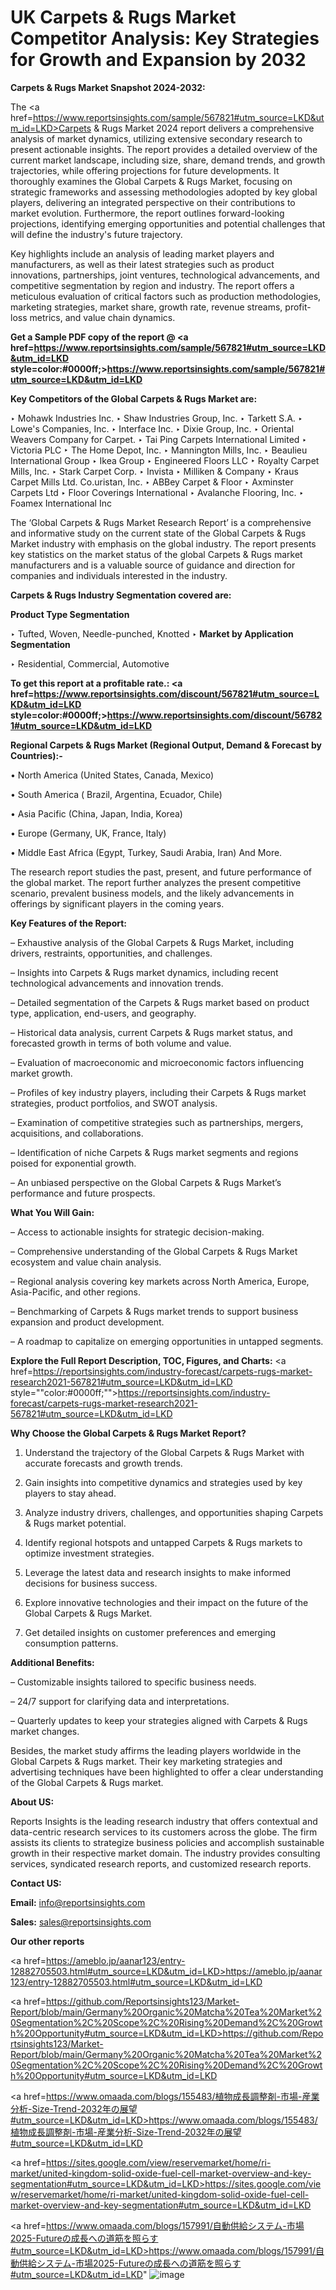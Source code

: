 # UK Carpets & Rugs Market Competitor Analysis: Key Strategies for Growth and Expansion by 2032

<strong>Carpets & Rugs Market Snapshot 2024-2032:</strong>

The <a href=https://www.reportsinsights.com/sample/567821#utm_source=LKD&utm_id=LKD>Carpets & Rugs Market 2024 report</a> delivers a comprehensive analysis of market dynamics, utilizing extensive secondary research to present actionable insights. The report provides a detailed overview of the current market landscape, including size, share, demand trends, and growth trajectories, while offering projections for future developments. It thoroughly examines the Global Carpets & Rugs Market, focusing on strategic frameworks and assessing methodologies adopted by key global players, delivering an integrated perspective on their contributions to market evolution. Furthermore, the report outlines forward-looking projections, identifying emerging opportunities and potential challenges that will define the industry's future trajectory.

Key highlights include an analysis of leading market players and manufacturers, as well as their latest strategies such as product innovations, partnerships, joint ventures, technological advancements, and competitive segmentation by region and industry. The report offers a meticulous evaluation of critical factors such as production methodologies, marketing strategies, market share, growth rate, revenue streams, profit-loss metrics, and value chain dynamics.

<strong>Get a Sample PDF copy of the report @ <a href=https://www.reportsinsights.com/sample/567821#utm_source=LKD&utm_id=LKD style=color:#0000ff;>https://www.reportsinsights.com/sample/567821#utm_source=LKD&utm_id=LKD</a></strong>

<strong>Key Competitors of the Global Carpets & Rugs Market are:</strong>

‣ Mohawk Industries Inc.
‣ Shaw Industries Group, Inc.
‣ Tarkett S.A.
‣ Lowe's Companies, Inc.
‣ Interface Inc.
‣ Dixie Group, Inc.
‣ Oriental Weavers Company for Carpet.
‣ Tai Ping Carpets International Limited
‣ Victoria PLC
‣ The Home Depot, Inc.
‣ Mannington Mills, Inc.
‣ Beaulieu International Group
‣ Ikea Group
‣ Engineered Floors LLC
‣ Royalty Carpet Mills, Inc.
‣ Stark Carpet Corp.
‣ Invista
‣ Milliken & Company
‣ Kraus Carpet Mills Ltd. Co.uristan, Inc.
‣ ABBey Carpet & Floor
‣ Axminster Carpets Ltd
‣ Floor Coverings International
‣ Avalanche Flooring, Inc.
‣ Foamex International Inc

The ‘Global Carpets & Rugs Market Research Report’ is a comprehensive and informative study on the current state of the Global Carpets & Rugs Market industry with emphasis on the global industry. The report presents key statistics on the market status of the global Carpets & Rugs market manufacturers and is a valuable source of guidance and direction for companies and individuals interested in the industry.

<strong>Carpets & Rugs Industry Segmentation covered are:</strong>

<strong>Product Type Segmentation</strong>

‣ Tufted, Woven, Needle-punched, Knotted
‣ 
<strong>Market by Application Segmentation</strong>

‣ Residential, Commercial, Automotive

<strong>To get this report at a profitable rate.: <a href=https://www.reportsinsights.com/discount/567821#utm_source=LKD&utm_id=LKD style=color:#0000ff;>https://www.reportsinsights.com/discount/567821#utm_source=LKD&utm_id=LKD</a></strong>

<strong>Regional Carpets & Rugs Market (Regional Output, Demand &amp; Forecast by Countries):-</strong>

• North America (United States, Canada, Mexico)

• South America ( Brazil, Argentina, Ecuador, Chile)

• Asia Pacific (China, Japan, India, Korea)

• Europe (Germany, UK, France, Italy)

• Middle East Africa (Egypt, Turkey, Saudi Arabia, Iran) And More.

The research report studies the past, present, and future performance of the global market. The report further analyzes the present competitive scenario, prevalent business models, and the likely advancements in offerings by significant players in the coming years.

<strong>Key Features of the Report:</strong>

– Exhaustive analysis of the Global Carpets & Rugs Market, including drivers, restraints, opportunities, and challenges.

– Insights into Carpets & Rugs market dynamics, including recent technological advancements and innovation trends.

– Detailed segmentation of the Carpets & Rugs market based on product type, application, end-users, and geography.

– Historical data analysis, current Carpets & Rugs market status, and forecasted growth in terms of both volume and value.

– Evaluation of macroeconomic and microeconomic factors influencing market growth.

– Profiles of key industry players, including their Carpets & Rugs market strategies, product portfolios, and SWOT analysis.

– Examination of competitive strategies such as partnerships, mergers, acquisitions, and collaborations.

– Identification of niche Carpets & Rugs market segments and regions poised for exponential growth.

– An unbiased perspective on the Global Carpets & Rugs Market’s performance and future prospects.

<strong>What You Will Gain:</strong>

– Access to actionable insights for strategic decision-making.

– Comprehensive understanding of the Global Carpets & Rugs Market ecosystem and value chain analysis.

– Regional analysis covering key markets across North America, Europe, Asia-Pacific, and other regions.

– Benchmarking of Carpets & Rugs market trends to support business expansion and product development.

– A roadmap to capitalize on emerging opportunities in untapped segments.

<strong>Explore the Full Report Description, TOC, Figures, and Charts:</strong>
<a href=https://reportsinsights.com/industry-forecast/carpets-rugs-market-research2021-567821#utm_source=LKD&utm_id=LKD style=""color:#0000ff;"">https://reportsinsights.com/industry-forecast/carpets-rugs-market-research2021-567821#utm_source=LKD&utm_id=LKD</a>

<strong>Why Choose the Global Carpets & Rugs Market Report?</strong>

1. Understand the trajectory of the Global Carpets & Rugs Market with accurate forecasts and growth trends.

2. Gain insights into competitive dynamics and strategies used by key players to stay ahead.

3. Analyze industry drivers, challenges, and opportunities shaping Carpets & Rugs market potential.

4. Identify regional hotspots and untapped Carpets & Rugs markets to optimize investment strategies.

5. Leverage the latest data and research insights to make informed decisions for business success.

6. Explore innovative technologies and their impact on the future of the Global Carpets & Rugs Market.

7. Get detailed insights on customer preferences and emerging consumption patterns.

<strong>Additional Benefits:</strong>

– Customizable insights tailored to specific business needs.

– 24/7 support for clarifying data and interpretations.

– Quarterly updates to keep your strategies aligned with Carpets & Rugs market changes.

Besides, the market study affirms the leading players worldwide in the Global Carpets & Rugs market. Their key marketing strategies and advertising techniques have been highlighted to offer a clear understanding of the Global Carpets & Rugs market.

<strong><strong>About US</strong>:</strong>

Reports Insights is the leading research industry that offers contextual and data-centric research services to its customers across the globe. The firm assists its clients to strategize business policies and accomplish sustainable growth in their respective market domain. The industry provides consulting services, syndicated research reports, and customized research reports.

<strong>Contact US:</strong>

<p class=><b>Email:</b> <a href=mailto:info@reportsinsights.com>info@reportsinsights.com</a></p>
<p class=><b>Sales:</b> <a href=mailto:sales@reportsinsights.com>sales@reportsinsights.com</a></p>

<strong>Our other reports</strong>

<a href=https://ameblo.jp/aanar123/entry-12882705503.html#utm_source=LKD&utm_id=LKD>https://ameblo.jp/aanar123/entry-12882705503.html#utm_source=LKD&utm_id=LKD</a>

<a href=https://github.com/Reportsinsights123/Market-Report/blob/main/Germany%20Organic%20Matcha%20Tea%20Market%20Segmentation%2C%20Scope%2C%20Rising%20Demand%2C%20Growth%20Opportunity#utm_source=LKD&utm_id=LKD>https://github.com/Reportsinsights123/Market-Report/blob/main/Germany%20Organic%20Matcha%20Tea%20Market%20Segmentation%2C%20Scope%2C%20Rising%20Demand%2C%20Growth%20Opportunity#utm_source=LKD&utm_id=LKD</a>

<a href=https://www.omaada.com/blogs/155483/植物成長調整剤-市場-産業分析-Size-Trend-2032年の展望#utm_source=LKD&utm_id=LKD>https://www.omaada.com/blogs/155483/植物成長調整剤-市場-産業分析-Size-Trend-2032年の展望#utm_source=LKD&utm_id=LKD</a>

<a href=https://sites.google.com/view/reservemarket/home/ri-market/united-kingdom-solid-oxide-fuel-cell-market-overview-and-key-segmentation#utm_source=LKD&utm_id=LKD>https://sites.google.com/view/reservemarket/home/ri-market/united-kingdom-solid-oxide-fuel-cell-market-overview-and-key-segmentation#utm_source=LKD&utm_id=LKD</a>

<a href=https://www.omaada.com/blogs/157991/自動供給システム-市場2025-Futureの成長への道筋を照らす#utm_source=LKD&utm_id=LKD>https://www.omaada.com/blogs/157991/自動供給システム-市場2025-Futureの成長への道筋を照らす#utm_source=LKD&utm_id=LKD</a>"
![image](https://github.com/user-attachments/assets/de8a376e-000c-4c18-a062-b7fa28d860a5)
